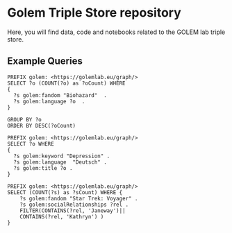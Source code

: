 # Golem Triple Store repository
Here, you will find data, code and notebooks related to the GOLEM lab triple store.

## Example Queries
```
PREFIX golem: <https://golemlab.eu/graph/> 
SELECT ?o (COUNT(?o) as ?oCount) WHERE
{
  ?s golem:fandom "Biohazard"  .
  ?s golem:language ?o  .
}

GROUP BY ?o
ORDER BY DESC(?oCount)
```
```
PREFIX golem: <https://golemlab.eu/graph/> 
SELECT ?o WHERE
{
  ?s golem:keyword "Depression" .
  ?s golem:language  "Deutsch" .
  ?s golem:title ?o .
}
```

```
PREFIX golem: <https://golemlab.eu/graph/>
SELECT (COUNT(?s) as ?sCount) WHERE {
	?s golem:fandom "Star Trek: Voyager" .
	?s golem:socialRelationships ?rel .
   	FILTER(CONTAINS(?rel, 'Janeway')||
	CONTAINS(?rel, 'Kathryn') )
}
```
